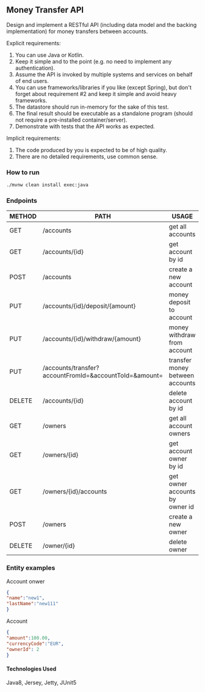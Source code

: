 ## Money Transfer API

Design and implement a RESTful API (including data model and the backing implementation) for
money transfers between accounts.

Explicit requirements:
1. You can use Java or Kotlin.
2. Keep it simple and to the point (e.g. no need to implement any authentication).
3. Assume the API is invoked by multiple systems and services on behalf of end users.
4. You can use frameworks/libraries if you like (except Spring), but don't forget about
requirement #2 and keep it simple and avoid heavy frameworks.
5. The datastore should run in-memory for the sake of this test.
6. The final result should be executable as a standalone program (should not require a
pre-installed container/server).
7. Demonstrate with tests that the API works as expected.

Implicit requirements:
1. The code produced by you is expected to be of high quality.
2. There are no detailed requirements, use common sense.


### How to run
```sh
./mvnw clean install exec:java
```

### Endpoints

| METHOD | PATH | USAGE |
| -----------| ------ | ------ |
| GET | /accounts | get all accounts | 
| GET | /accounts/{id} | get account by id | 
| POST | /accounts | create a new account |
| PUT | /accounts/{id}/deposit/{amount} | money deposit to account | 
| PUT | /accounts/{id}/withdraw/{amount} | money withdraw from account | 
| PUT | /accounts/transfer?accountFromId=&accountToId=&amount= | transfer money between accounts | 
| DELETE | /accounts/{id} | delete account by id | 
| GET | /owners | get all account owners | 
| GET | /owners/{id} | get account owner by id | 
| GET | /owners/{id}/accounts | get owner accounts by owner id | 
| POST | /owners | create a new owner | 
| DELETE | /owner/{id} | delete owner | 

### Entity examples
Account onwer
```json
{
"name":"new1",
"lastName":"new111"
}
```
Account
```json
{
"amount":100.00,
"currencyCode":"EUR",
"ownerId": 2
}
```

#### Technologies Used
Java8, Jersey, Jetty, JUnit5